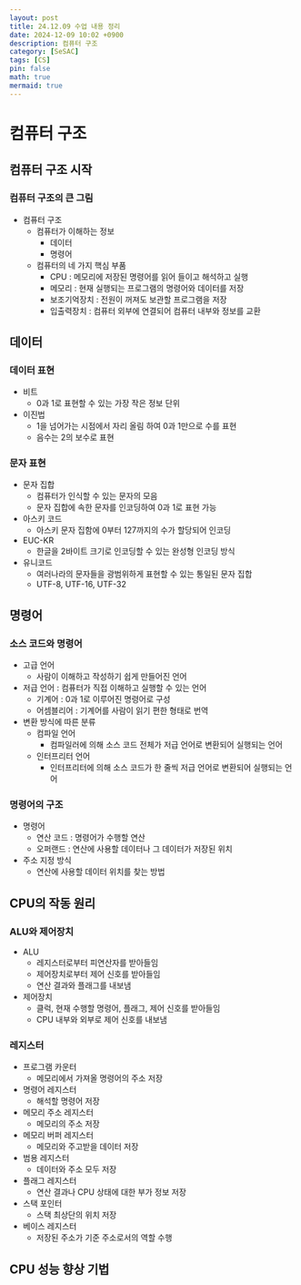 ```yaml
---
layout: post
title: 24.12.09 수업 내용 정리
date: 2024-12-09 10:02 +0900
description: 컴퓨터 구조
category: [SeSAC]
tags: [CS]
pin: false
math: true
mermaid: true
---
```

# 컴퓨터 구조
## 컴퓨터 구조 시작
### 컴퓨터 구조의 큰 그림
- 컴퓨터 구조
  - 컴퓨터가 이해하는 정보
    - 데이터
    - 명령어
  - 컴퓨터의 네 가지 핵심 부품
    - CPU : 메모리에 저장된 명령어를 읽어 들이고 해석하고 실행
    - 메모리 : 현재 실행되는 프로그램의 명령어와 데이터를 저장
    - 보조기억장치 : 전원이 꺼져도 보관할 프로그램을 저장
    - 입출력장치 : 컴퓨터 외부에 연결되어 컴퓨터 내부와 정보를 교환

## 데이터
### 데이터 표현
- 비트
  - 0과 1로 표현할 수 있는 가장 작은 정보 단위
- 이진법
  - 1을 넘어가는 시점에서 자리 올림 하여 0과 1만으로 수를 표현
  - 음수는 2의 보수로 표현

### 문자 표현
- 문자 집합
  - 컴퓨터가 인식할 수 있는 문자의 모음
  - 문자 집합에 속한 문자를 인코딩하여 0과 1로 표현 가능
- 아스키 코드
  - 아스키 문자 집함에 0부터 127까지의 수가 할당되어 인코딩
- EUC-KR
  - 한글을 2바이트 크기로 인코딩할 수 있는 완성형 인코딩 방식
- 유니코드
  - 여러나라의 문자들을 광범위하게 표현할 수 있는 통일된 문자 집합
  - UTF-8, UTF-16, UTF-32

## 명령어
### 소스 코드와 명령어
- 고급 언어
  - 사람이 이해하고 작성하기 쉽게 만들어진 언어
- 저급 언어 : 컴퓨터가 직접 이해하고 실행할 수 있는 언어
  - 기계어 : 0과 1로 이루어진 명령어로 구성
  - 어셈블리어 : 기계어를 사람이 읽기 편한 형태로 번역
- 변환 방식에 따른 분류
  - 컴파일 언어
    - 컴파일러에 의해 소스 코드 전체가 저급 언어로 변환되어 실행되는 언어
  - 인터프리터 언어
    - 인터프리터에 의해 소스 코드가 한 줄씩 저급 언어로 변환되어 실행되는 언어

### 명령어의 구조
- 명령어
  - 연산 코드 : 명령어가 수행할 연산
  - 오퍼랜드 : 연산에 사용할 데이터나 그 데이터가 저장된 위치
- 주소 지정 방식
  - 연산에 사용할 데이터 위치를 찾는 방법

## CPU의 작동 원리

### ALU와 제어장치
- ALU
  - 레지스터로부터 피연산자를 받아들임
  - 제어장치로부터 제어 신호를 받아들임
  - 연산 결과와 플래그를 내보냄
- 제어장치
  - 클럭, 현재 수행할 명령어, 플래그, 제어 신호를 받아들임
  - CPU 내부와 외부로 제어 신호를 내보냄

### 레지스터
- 프로그램 카운터
  - 메모리에서 가져올 명령어의 주소 저장
- 명령어 레지스터
  - 해석할 명령어 저장
- 메모리 주소 레지스터
  - 메모리의 주소 저장
- 메모리 버퍼 레지스터
  - 메모리와 주고받을 데이터 저장
- 범용 레지스터
  - 데이터와 주소 모두 저장
- 플래그 레지스터
  - 연산 결과나 CPU 상태에 대한 부가 정보 저장
- 스택 포인터
  - 스택 최상단의 위치 저장
- 베이스 레지스터
  - 저장된 주소가 기준 주소로서의 역할 수행



## CPU 성능 향상 기법
